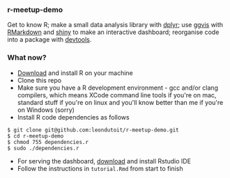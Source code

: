 ### r-meetup-demo

Get to know R; make a small data analysis library with [dplyr](https://github.com/hadley/dplyr); use [ggvis](https://github.com/rstudio/ggvis) with [RMarkdown](https://github.com/rstudio/rmarkdown) and [shiny](https://github.com/rstudio/shiny) to make an interactive dashboard; reorganise code into a package with [devtools]().

### What now?

* [Download](http://cran.r-project.org/) and install R on your machine
* Clone this repo
* Make sure you have a R development environment - gcc and/or clang compilers, which means XCode command line tools if you're on mac, standard stuff if you're on linux and you'll know better than me if you're on Windows (sorry)
* Install R code dependencies as follows

```
$ git clone git@github.com:leondutoit/r-meetup-demo.git
$ cd r-meetup-demo
$ chmod 755 dependencies.r
$ sudo ./dependencies.r
```

* For serving the dashboard, [download](http://www.rstudio.com/products/RStudio/) and install Rstudio IDE
* Follow the instructions in `tutorial.Rmd` from start to finish

